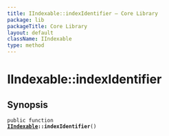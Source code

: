```yaml
---
title: IIndexable::indexIdentifier — Core Library
package: lib
packageTitle: Core Library
layout: default
className: IIndexable
type: method
---
```


# IIndexable::indexIdentifier

## Synopsis

<code>public function <b><a href="IIndexable">IIndexable</a>::indexIdentifier</b>()</code>

